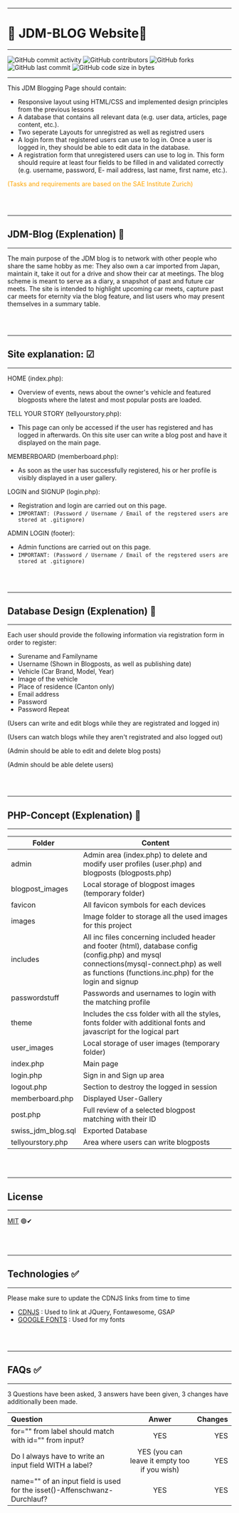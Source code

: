 ***
#  🌸 JDM-BLOG Website🌸
---


![GitHub commit activity](https://img.shields.io/github/commit-activity/m/Svendolin/Swiss-JDM-Blog?style=for-the-badge) ![GitHub contributors](https://img.shields.io/github/contributors/svendolin/Swiss-JDM-Blog?style=for-the-badge) ![GitHub forks](https://img.shields.io/github/forks/Svendolin/Swiss-JDM-Blog?color=pink&style=for-the-badge) ![GitHub last commit](https://img.shields.io/github/last-commit/Svendolin/Swiss-JDM-Blog?style=for-the-badge) ![GitHub code size in bytes](https://img.shields.io/github/languages/code-size/Svendolin/Swiss-JDM-Blog?color=yellow&style=for-the-badge)
***
This JDM Blogging Page should contain:

* Responsive layout using HTML/CSS and implemented design principles from the previous lessons
* A database that contains all relevant data (e.g. user data, articles, page content, etc.).
* Two seperate Layouts for unregistred as well as registred users
* A login form that registered users can use to log in. Once a user is logged in, they should be able to edit data in the database.
* A registration form that unregistered users can use to log in. This form should require at least four fields to be filled in and validated correctly (e.g. username, password,
E- mail address, last name, first name, etc.).


<span style="color:orange"> (Tasks and requirements are based on the SAE Institute Zurich)</span> 

<br />
<br />

***
## JDM-Blog (Explenation) 💬
***

The main purpose of the JDM blog is to network with other people who share the same hobby as me: They also own a car imported from Japan, maintain it, take it out for a drive and show their car at meetings. The blog scheme is meant to serve as a diary, a snapshot of past and future car meets. The site is intended to highlight upcoming car meets, capture past car meets for eternity via the blog feature, and list users who may present themselves in a summary table.

<br />
<br />

***
## Site explanation: ☑
***

HOME (index.php):

* Overview of events, news about the owner's vehicle and featured blogposts where the latest and most popular posts are loaded.

TELL YOUR STORY (tellyourstory.php):

* This page can only be accessed if the user has registered and has logged in afterwards. On this site user can write a blog post and have it displayed on the main page.

MEMBERBOARD (memberboard.php):

* As soon as the user has successfully registered, his or her profile is visibly displayed in a user gallery.

LOGIN and SIGNUP (login.php):

* Registration and login are carried out on this page.
* ``IMPORTANT: (Password / Username / Email of the regstered users are stored at .gitignore)``

ADMIN LOGIN (footer):

* Admin functions are carried out on this page.
* ``IMPORTANT: (Password / Username / Email of the regstered users are stored at .gitignore)``

<br />
<br />



***
## Database Design (Explenation) 💬
***

Each user should provide the following information via registration form in order to register:
- Surename and Familyname
- Username (Shown in Blogposts, as well as publishing date)
- Vehicle (Car Brand, Model, Year)
- Image of the vehicle
- Place of residence (Canton only)
- Email address 
- Password
- Password Repeat

(Users can write and edit blogs while they are registrated and logged in)

(Users can watch blogs while they aren't registrated and also logged out)

(Admin should be able to edit and delete blog posts)

(Admin should be able delete users)

<br />
<br />

***
## PHP-Concept (Explenation) 💬
***


|Folder   |Content  |
| ---   | ---   |
|admin| Admin area (index.php) to delete and modify user profiles (user.php) and blogposts (blogposts.php) |
|blogpost_images|Local storage of blogpost images (temporary folder)|
|favicon|All favicon symbols for each devices|
|images|Image folder to storage all the used images for this project|
|includes|All inc files concerning included header and footer (html), database config (config.php) and mysql connections(mysql-connect.php) as well as functions (functions.inc.php) for the login and signup|
|passwordstuff| Passwords and usernames to login with the matching profile|
|theme|Includes the css folder with all the styles, fonts folder with additional fonts and javascript for the logical part|
|user_images|Local storage of user images (temporary folder)|
|index.php| Main page |
|login.php|Sign in and Sign up area |
|logout.php| Section to destroy the logged in session |
|memberboard.php| Displayed User-Gallery|
|post.php| Full review of a selected blogpost matching with their ID|
|swiss_jdm_blog.sql| Exported Database |
|tellyourstory.php| Area where users can write blogposts |


<br />
<br />

***
## License
***
[MIT](https://choosealicense.com/licenses/mit/) 🟢✔

<br />
<br />

***

## Technologies ✅
***
 Please make sure to update the CDNJS links from time to time
* [CDNJS](https://cdnjs.com/) : Used to link at JQuery, Fontawesome, GSAP
* [GOOGLE FONTS](https://cdnjs.com/) : Used for my fonts

<br />
<br />

***
## FAQs ✅
***
3 Questions have been asked, 3 answers have been given, 3 changes have additionally been made.

| Question | Anwer | Changes |
|:--------------|:-------------:|--------------:|
| for="" from label should match with id="" from input? | YES | YES |
| Do I always have to write an input field WITH a label? | YES (you can leave it empty too if you wish) | YES |
| name="" of an input field is used for the isset()-Affenschwanz-Durchlauf? | YES | YES |